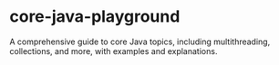 # core-java-playground
A comprehensive guide to core Java topics, including multithreading, collections, and more, with examples and explanations.
